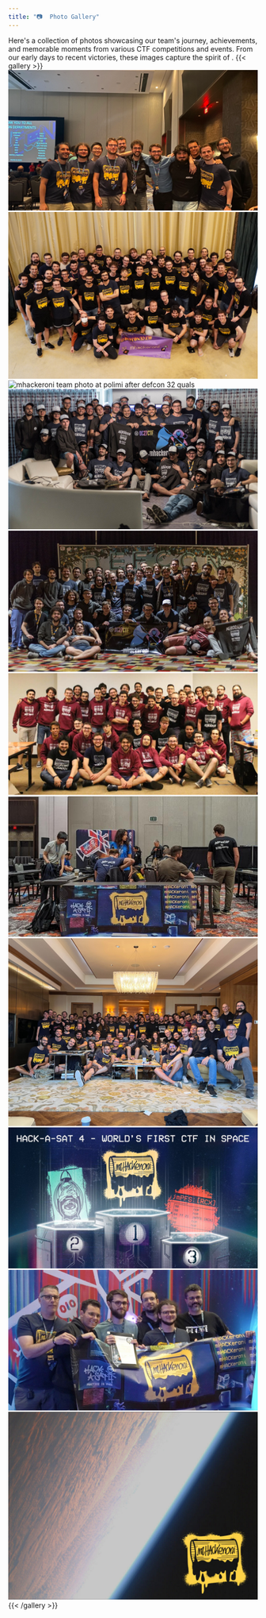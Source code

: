 ```yaml
---
title: "📷  Photo Gallery"
---
```


Here's a collection of photos showcasing our team's journey, achievements, and memorable moments from various CTF competitions and events. From our early days to recent victories, these images capture the spirit of .
{{< gallery >}}
<img src="us/another.webp" class="grid-w33" alt="mhackeroni team members" />
<img src="us/defcon-32-finals.jpg" class="grid-w33" alt="mhackeroni at DEF CON 32 finals" />
<img src="us/defcon-32-quals.jpg" class="grid-w33" alt="mhackeroni team photo at polimi after defcon 32 quals" />
<img src="us/defcon27-finals.jpg" class="grid-w33" alt="mhackeroni team at DEF CON 27" />
<img src="us/defcon27-group.webp" class="grid-w33" alt="mhackeroni team at DEF CON 27" />
<img src="us/foto-justnerd.jpg" class="grid-w33" alt="mhackeroni team members" />
<img src="us/hack-a-sat-arena.jpg" class="grid-w33" alt="mhackeroni at Hack-A-Sat arena" />
<img src="us/mhackeroni_defcon_2023.jpeg" class="grid-w33" alt="mhackeroni at DEF CON 2023" />
<img src="us/mhackeroni_win_HAS4.jpeg" class="grid-w33" alt="mhackeroni winning Hack-A-Sat 4" />
<img src="us/mhackeroni-hack-a-sat.jpg" class="grid-w33" alt="mhackeroni team at Hack-A-Sat" />
<img src="us/satellite-shoot.jpg" class="grid-w33" alt="picture of earth from space" />
{{< /gallery >}}

